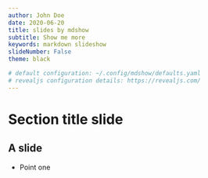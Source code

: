 ```yaml
---
author: John Doe
date: 2020-06-20
title: slides by mdshow
subtitle: Show me more
keywords: markdown slideshow
slideNumber: False
theme: black

# default configuration: ~/.config/mdshow/defaults.yaml
# revealjs configuration details: https://revealjs.com/
---
```


# Section title slide

## A slide

- Point one
